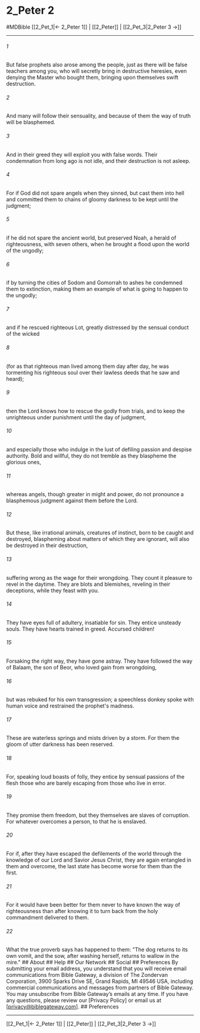 # 2_Peter 2
#MDBible
[[2_Pet_1|← 2_Peter 1]] | [[2_Peter]] | [[2_Pet_3|2_Peter 3 →]]

***


###### 1 
But false prophets also arose among the people, just as there will be false teachers among you, who will secretly bring in destructive heresies, even denying the Master who bought them, bringing upon themselves swift destruction. 

###### 2 
And many will follow their sensuality, and because of them the way of truth will be blasphemed. 

###### 3 
And in their greed they will exploit you with false words. Their condemnation from long ago is not idle, and their destruction is not asleep. 

###### 4 
For if God did not spare angels when they sinned, but cast them into hell and committed them to chains of gloomy darkness to be kept until the judgment; 

###### 5 
if he did not spare the ancient world, but preserved Noah, a herald of righteousness, with seven others, when he brought a flood upon the world of the ungodly; 

###### 6 
if by turning the cities of Sodom and Gomorrah to ashes he condemned them to extinction, making them an example of what is going to happen to the ungodly; 

###### 7 
and if he rescued righteous Lot, greatly distressed by the sensual conduct of the wicked 

###### 8 
(for as that righteous man lived among them day after day, he was tormenting his righteous soul over their lawless deeds that he saw and heard); 

###### 9 
then the Lord knows how to rescue the godly from trials, and to keep the unrighteous under punishment until the day of judgment, 

###### 10 
and especially those who indulge in the lust of defiling passion and despise authority. Bold and willful, they do not tremble as they blaspheme the glorious ones, 

###### 11 
whereas angels, though greater in might and power, do not pronounce a blasphemous judgment against them before the Lord. 

###### 12 
But these, like irrational animals, creatures of instinct, born to be caught and destroyed, blaspheming about matters of which they are ignorant, will also be destroyed in their destruction, 

###### 13 
suffering wrong as the wage for their wrongdoing. They count it pleasure to revel in the daytime. They are blots and blemishes, reveling in their deceptions, while they feast with you. 

###### 14 
They have eyes full of adultery, insatiable for sin. They entice unsteady souls. They have hearts trained in greed. Accursed children! 

###### 15 
Forsaking the right way, they have gone astray. They have followed the way of Balaam, the son of Beor, who loved gain from wrongdoing, 

###### 16 
but was rebuked for his own transgression; a speechless donkey spoke with human voice and restrained the prophet's madness. 

###### 17 
These are waterless springs and mists driven by a storm. For them the gloom of utter darkness has been reserved. 

###### 18 
For, speaking loud boasts of folly, they entice by sensual passions of the flesh those who are barely escaping from those who live in error. 

###### 19 
They promise them freedom, but they themselves are slaves of corruption. For whatever overcomes a person, to that he is enslaved. 

###### 20 
For if, after they have escaped the defilements of the world through the knowledge of our Lord and Savior Jesus Christ, they are again entangled in them and overcome, the last state has become worse for them than the first. 

###### 21 
For it would have been better for them never to have known the way of righteousness than after knowing it to turn back from the holy commandment delivered to them. 

###### 22 
What the true proverb says has happened to them: "The dog returns to its own vomit, and the sow, after washing herself, returns to wallow in the mire." ## About ## Help ## Our Network ## Social ## Preferences By submitting your email address, you understand that you will receive email communications from Bible Gateway, a division of The Zondervan Corporation, 3900 Sparks Drive SE, Grand Rapids, MI 49546 USA, including commercial communications and messages from partners of Bible Gateway. You may unsubscribe from Bible Gateway&rsquo;s emails at any time. If you have any questions, please review our [Privacy Policy] or email us at [privacy@biblegateway.com]. ## Preferences

***

[[2_Pet_1|← 2_Peter 1]] | [[2_Peter]] | [[2_Pet_3|2_Peter 3 →]]
